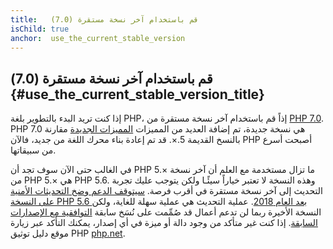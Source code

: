 ```yaml
---
title:   قم باستخدام آخر نسخة مستقرة (7.0)
isChild: true
anchor:  use_the_current_stable_version
---
```


## قم باستخدام آخر نسخة مستقرة (7.0) {#use_the_current_stable_version_title}

إذا كنت تريد البدء بالتطوير بلغة PHP، إذاً قم باستخدام آخر نسخة مستقرة من [PHP 7.0][php-release].
PHP 7.0 هي نسخة جديدة، تم إضافة العديد من المميزات [المميزات الجديدة](#language_highlights) مقارنة بالنسخ القديمة 5.×.
قد تم إعادة بناء محرك اللغة من جديد، فالآن PHP أصبحت أسرع من سبيقاتها.

في الغالب حتى الآن سوف تجد أن PHP 5.× ما تزال مستخدمة مع العلم أن آخر نسخة من PHP 5.× هي PHP 5.6. وهذه النسخة لا تعتبر خياراً سيئًـا ولكن يتوجب عليك تجربة التحديث إلى آخر نسخة مستقرة في أقرب فرصة.
[سيتوقف الدعم وضخ التحديثات الأمنية على النسخة PHP 5.6 بعد العام 2018](http://php.net/supported-versions.php).
عملية التحديث هي عملية سهلة للغاية، ولكن النسخة الأخيرة ربما لن تدعم أعمال قد صُمِّمت على نُسَخ سابقة [التوافقية مع الإصدارات السابقة][php70-bc].
إذا كنت غير متأكد من وجود دالة أو ميزة في أي إصدار، يمكنك التأكد عبر زيارة موقع دليل توثيق PHP [php.net][php-docs].

[php-release]: http://php.net/downloads.php
[php-docs]: http://php.net/manual/
[php70-bc]: http://php.net/manual/migration70.incompatible.php
